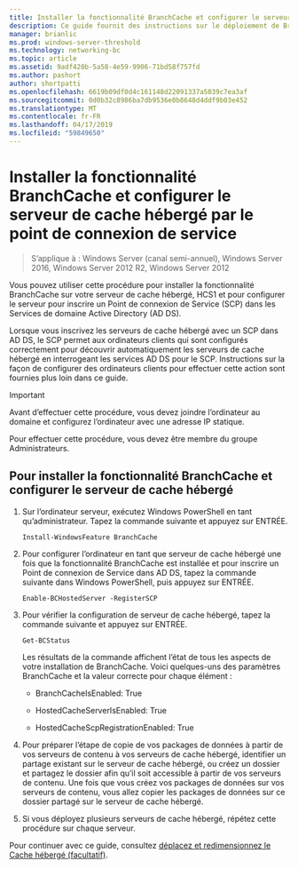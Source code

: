 ```yaml
---
title: Installer la fonctionnalité BranchCache et configurer le serveur de cache hébergé par le point de connexion de service
description: Ce guide fournit des instructions sur le déploiement de BranchCache en mode de cache hébergé sur les ordinateurs exécutant Windows Server 2016 et Windows 10
manager: brianlic
ms.prod: windows-server-threshold
ms.technology: networking-bc
ms.topic: article
ms.assetid: 9adf420b-5a58-4e59-9906-71bd58f757fd
ms.author: pashort
author: shortpatti
ms.openlocfilehash: 6619b09df0d4c161148d22091337a5039c7ea3af
ms.sourcegitcommit: 0d0b32c8986ba7db9536e0b8648d4ddf9b03e452
ms.translationtype: MT
ms.contentlocale: fr-FR
ms.lasthandoff: 04/17/2019
ms.locfileid: "59849650"
---
```

# <a name="install-the-branchcache-feature-and-configure-the-hosted-cache-server-by-service-connection-point"></a>Installer la fonctionnalité BranchCache et configurer le serveur de cache hébergé par le point de connexion de service

>S’applique à : Windows Server (canal semi-annuel), Windows Server 2016, Windows Server 2012 R2, Windows Server 2012

Vous pouvez utiliser cette procédure pour installer la fonctionnalité BranchCache sur votre serveur de cache hébergé, HCS1 et pour configurer le serveur pour inscrire un Point de connexion de Service \(SCP\) dans les Services de domaine Active Directory \(AD DS\).

Lorsque vous inscrivez les serveurs de cache hébergé avec un SCP dans AD DS, le SCP permet aux ordinateurs clients qui sont configurés correctement pour découvrir automatiquement les serveurs de cache hébergé en interrogeant les services AD DS pour le SCP. Instructions sur la façon de configurer des ordinateurs clients pour effectuer cette action sont fournies plus loin dans ce guide.

>[!IMPORTANT]
>Avant d’effectuer cette procédure, vous devez joindre l’ordinateur au domaine et configurez l’ordinateur avec une adresse IP statique.

Pour effectuer cette procédure, vous devez être membre du groupe Administrateurs.

## <a name="to-install-the-branchcache-feature-and-configure-the-hosted-cache-server"></a>Pour installer la fonctionnalité BranchCache et configurer le serveur de cache hébergé  

1. Sur l’ordinateur serveur, exécutez Windows PowerShell en tant qu’administrateur. Tapez la commande suivante et appuyez sur ENTRÉE.

    ``` 
    Install-WindowsFeature BranchCache
    ```

2.  Pour configurer l’ordinateur en tant que serveur de cache hébergé une fois que la fonctionnalité BranchCache est installée et pour inscrire un Point de connexion de Service dans AD DS, tapez la commande suivante dans Windows PowerShell, puis appuyez sur ENTRÉE.

    ```  
    Enable-BCHostedServer -RegisterSCP
    ```  

3. Pour vérifier la configuration de serveur de cache hébergé, tapez la commande suivante et appuyez sur ENTRÉE.

    ```  
    Get-BCStatus  
    ```  
  
    Les résultats de la commande affichent l’état de tous les aspects de votre installation de BranchCache. Voici quelques-uns des paramètres BranchCache et la valeur correcte pour chaque élément :  
  
    -   BranchCacheIsEnabled: True

    -   HostedCacheServerIsEnabled: True

    -   HostedCacheScpRegistrationEnabled: True

4. Pour préparer l’étape de copie de vos packages de données à partir de vos serveurs de contenu à vos serveurs de cache hébergé, identifier un partage existant sur le serveur de cache hébergé, ou créez un dossier et partagez le dossier afin qu’il soit accessible à partir de vos serveurs de contenu. Une fois que vous créez vos packages de données sur vos serveurs de contenu, vous allez copier les packages de données sur ce dossier partagé sur le serveur de cache hébergé.
  
5. Si vous déployez plusieurs serveurs de cache hébergé, répétez cette procédure sur chaque serveur.

Pour continuer avec ce guide, consultez [déplacez et redimensionnez le Cache hébergé &#40;facultatif&#41;](6-Bc-Move-Resize-Cache.md).
